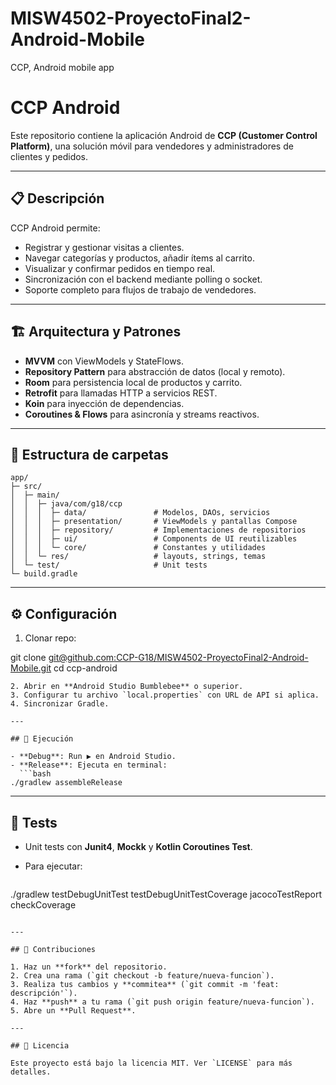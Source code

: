 # MISW4502-ProyectoFinal2-Android-Mobile
CCP, Android mobile app

# CCP Android

Este repositorio contiene la aplicación Android de **CCP (Customer Control Platform)**, una solución
móvil para vendedores y administradores de clientes y pedidos.

---

## 📋 Descripción

CCP Android permite:

* Registrar y gestionar visitas a clientes.
* Navegar categorías y productos, añadir ítems al carrito.
* Visualizar y confirmar pedidos en tiempo real.
* Sincronización con el backend mediante polling o socket.
* Soporte completo para flujos de trabajo de vendedores.

---

## 🏗 Arquitectura y Patrones

* **MVVM** con ViewModels y StateFlows.
* **Repository Pattern** para abstracción de datos (local y remoto).
* **Room** para persistencia local de productos y carrito.
* **Retrofit** para llamadas HTTP a servicios REST.
* **Koin** para inyección de dependencias.
* **Coroutines & Flows** para asincronía y streams reactivos.

---

## 📁 Estructura de carpetas

```
app/
├─ src/
│  ├─ main/
│  │  ├─ java/com/g18/ccp
│  │  │  ├─ data/               # Modelos, DAOs, servicios
│  │  │  ├─ presentation/       # ViewModels y pantallas Compose
│  │  │  ├─ repository/         # Implementaciones de repositorios
│  │  │  ├─ ui/                 # Components de UI reutilizables
│  │  │  └─ core/               # Constantes y utilidades
│  │  └─ res/                   # layouts, strings, temas
│  └─ test/                     # Unit tests
└─ build.gradle
```

---

## ⚙️ Configuración

1. Clonar repo:

git
clone [git@github.com:CCP-G18/MISW4502-ProyectoFinal2-Android-Mobile.git](https://github.com/CCP-G18/MISW4502-ProyectoFinal2-Android-Mobile)
cd ccp-android

````
2. Abrir en **Android Studio Bumblebee** o superior.  
3. Configurar tu archivo `local.properties` con URL de API si aplica.  
4. Sincronizar Gradle.

---

## 🚀 Ejecución

- **Debug**: Run ▶️ en Android Studio.  
- **Release**: Ejecuta en terminal:  
  ```bash
./gradlew assembleRelease
````

---

## 🔬 Tests

* Unit tests con **Junit4**, **Mockk** y **Kotlin Coroutines Test**.
* Para ejecutar:

  ```bash
  ```

./gradlew testDebugUnitTest testDebugUnitTestCoverage jacocoTestReport checkCoverage

```

---

## 🤝 Contribuciones

1. Haz un **fork** del repositorio.  
2. Crea una rama (`git checkout -b feature/nueva-funcion`).  
3. Realiza tus cambios y **commitea** (`git commit -m 'feat: descripción'`).  
4. Haz **push** a tu rama (`git push origin feature/nueva-funcion`).  
5. Abre un **Pull Request**.

---

## 📄 Licencia

Este proyecto está bajo la licencia MIT. Ver `LICENSE` para más detalles.

```
